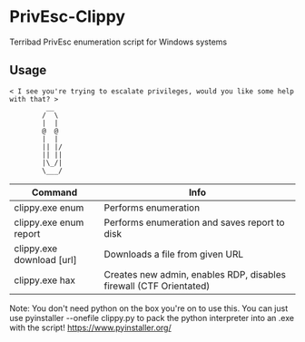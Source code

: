 # PrivEsc-Clippy
Terribad PrivEsc enumeration script for Windows systems

## Usage

	< I see you're trying to escalate privileges, would you like some help with that? >
		     __
		    /  \
		    |  |
		    @  @
		    |  |
		    || |/
		    || ||
		    |\_/|
		    \___/ 

Command | Info
------------ | -------------                    
clippy.exe enum          | Performs  enumeration
clippy.exe enum report   | Performs enumeration and saves report to disk
clippy.exe download [url]| Downloads a file from given URL 
clippy.exe hax           | Creates new admin, enables RDP, disables firewall (CTF Orientated)

Note: You don't need python on the box you're on to use this. You can just use pyinstaller --onefile clippy.py to pack the python interpreter into an .exe with the script! https://www.pyinstaller.org/
